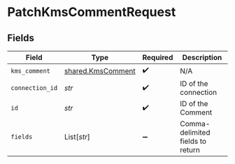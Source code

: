 # PatchKmsCommentRequest


## Fields

| Field                                                  | Type                                                   | Required                                               | Description                                            |
| ------------------------------------------------------ | ------------------------------------------------------ | ------------------------------------------------------ | ------------------------------------------------------ |
| `kms_comment`                                          | [shared.KmsComment](../../models/shared/kmscomment.md) | :heavy_check_mark:                                     | N/A                                                    |
| `connection_id`                                        | *str*                                                  | :heavy_check_mark:                                     | ID of the connection                                   |
| `id`                                                   | *str*                                                  | :heavy_check_mark:                                     | ID of the Comment                                      |
| `fields`                                               | List[*str*]                                            | :heavy_minus_sign:                                     | Comma-delimited fields to return                       |